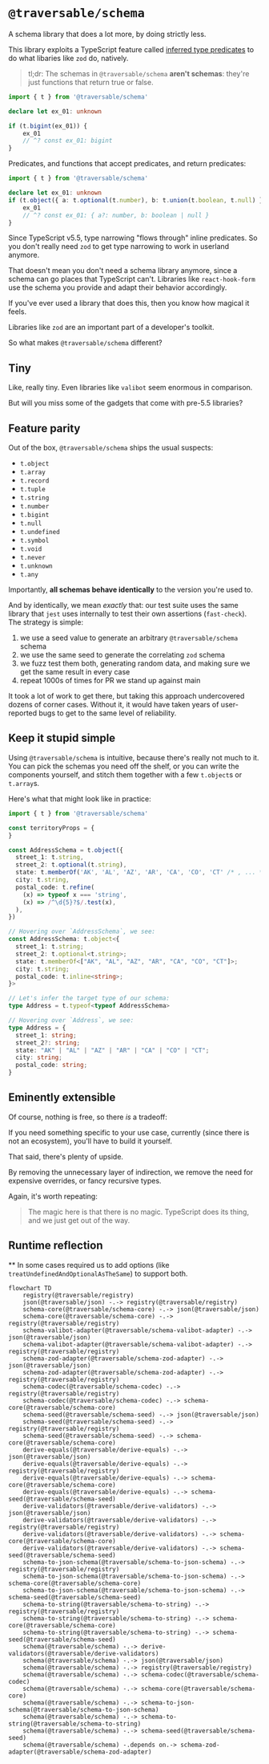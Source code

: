 # `@traversable/schema`

A schema library that does a lot more, by doing strictly less.

This library exploits a TypeScript feature called 
[inferred type predicates](https://devblogs.microsoft.com/typescript/announcing-typescript-5-5/#inferred-type-predicates)
to do what libaries like `zod` do, natively.

> tl;dr: The schemas in `@traversable/schema` __aren't schemas__: they're 
> just functions that return true or false.

```typescript
import { t } from '@traversable/schema'

declare let ex_01: unknown

if (t.bigint(ex_01)) {
    ex_01
    // ^? const ex_01: bigint
}
```

Predicates, and functions that accept predicates, and return predicates:

```typescript
import { t } from '@traversable/schema'

declare let ex_01: unknown
if (t.object({ a: t.optional(t.number), b: t.union(t.boolean, t.null) })) {
    ex_01
    // ^? const ex_01: { a?: number, b: boolean | null }
}
```

Since TypeScript v5.5, type narrowing "flows through" inline predicates. So
you don't really need `zod` to get type narrowing to work in userland anymore.

That doesn't mean you don't need a schema library anymore, since a schema can
go places that TypeScript can't. Libraries like `react-hook-form` use the schema
you provide and adapt their behavior accordingly.

If you've ever used a library that does this, then you know how magical it feels.

Libraries like `zod` are an important part of a developer's toolkit.

So what makes `@traversable/schema` different?

## Tiny

Like, really tiny. Even libraries like `valibot` seem enormous in comparison.

But will you miss some of the gadgets that come with pre-5.5 libraries?

## Feature parity

Out of the box, `@traversable/schema` ships the usual suspects:

- `t.object`
- `t.array`
- `t.record`
- `t.tuple`
- `t.string`
- `t.number`
- `t.bigint`
- `t.null`
- `t.undefined`
- `t.symbol`
- `t.void`
- `t.never`
- `t.unknown`
- `t.any`

Importantly, __all schemas behave identically__ to the version you're used to.

And by identically, we mean _exactly_ that: our test suite uses the same library
that `jest` uses internally to test their own assertions (`fast-check`). The
strategy is simple: 

1. we use a seed value to generate an arbitrary `@traversable/schema` schema
2. we use the same seed to generate the correlating `zod` schema
3. we fuzz test them both, generating random data, and making sure we get
   the same result in every case
4. repeat 1000s of times for PR we stand up against main

It took a lot of work to get there, but taking this approach undercovered
dozens of corner cases. Without it, it would have taken years of user-reported
bugs to get to the same level of reliability.


## Keep it stupid simple

Using `@traversable/schema` is intuitive, because there's really not much to it.
You can pick the schemas you need off the shelf, or you can write the components
yourself, and stitch them together with a few `t.object`s or `t.array`s.

Here's what that might look like in practice:

```typescript
import { t } from '@traversable/schema'

const territoryProps = {
}

const AddressSchema = t.object({
  street_1: t.string,
  street_2: t.optional(t.string),
  state: t.memberOf('AK', 'AL', 'AZ', 'AR', 'CA', 'CO', 'CT' /* , ... */),
  city: t.string,
  postal_code: t.refine(
    (x) => typeof x === 'string',
    (x) => /^\d{5}?$/.test(x),
  ),
})

// Hovering over `AddressSchema`, we see:
const AddressSchema: t.object<{
  street_1: t.string;
  street_2: t.optional<t.string>;
  state: t.memberOf<["AK", "AL", "AZ", "AR", "CA", "CO", "CT"]>;
  city: t.string;
  postal_code: t.inline<string>;
}>

// Let's infer the target type of our schema:
type Address = t.typeof<typeof AddressSchema>

// Hovering over `Address`, we see:
type Address = {
  street_1: string;
  street_2?: string;
  state: "AK" | "AL" | "AZ" | "AR" | "CA" | "CO" | "CT";
  city: string;
  postal_code: string;
}
```

## Eminently extensible

Of course, nothing is free, so there _is_ a tradeoff:

If you need something specific to your use case, currently (since there is not
an ecosystem), you'll have to build it yourself.

That said, there's plenty of upside.

By removing the unnecessary layer of indirection, we remove the need for expensive 
overrides, or fancy recursive types.

Again, it's worth repeating:

> The magic here is that there is no magic. TypeScript does its thing, and we just get 
> out of the way.



## Runtime reflection




** In some cases required us to add
options (like `treatUndefinedAndOptionalAsTheSame`) to support both.





```mermaid
flowchart TD
    registry(@traversable/registry)
    json(@traversable/json) -.-> registry(@traversable/registry)
    schema-core(@traversable/schema-core) -.-> json(@traversable/json)
    schema-core(@traversable/schema-core) -.-> registry(@traversable/registry)
    schema-valibot-adapter(@traversable/schema-valibot-adapter) -.-> json(@traversable/json)
    schema-valibot-adapter(@traversable/schema-valibot-adapter) -.-> registry(@traversable/registry)
    schema-zod-adapter(@traversable/schema-zod-adapter) -.-> json(@traversable/json)
    schema-zod-adapter(@traversable/schema-zod-adapter) -.-> registry(@traversable/registry)
    schema-codec(@traversable/schema-codec) -.-> registry(@traversable/registry)
    schema-codec(@traversable/schema-codec) -.-> schema-core(@traversable/schema-core)
    schema-seed(@traversable/schema-seed) -.-> json(@traversable/json)
    schema-seed(@traversable/schema-seed) -.-> registry(@traversable/registry)
    schema-seed(@traversable/schema-seed) -.-> schema-core(@traversable/schema-core)
    derive-equals(@traversable/derive-equals) -.-> json(@traversable/json)
    derive-equals(@traversable/derive-equals) -.-> registry(@traversable/registry)
    derive-equals(@traversable/derive-equals) -.-> schema-core(@traversable/schema-core)
    derive-equals(@traversable/derive-equals) -.-> schema-seed(@traversable/schema-seed)
    derive-validators(@traversable/derive-validators) -.-> json(@traversable/json)
    derive-validators(@traversable/derive-validators) -.-> registry(@traversable/registry)
    derive-validators(@traversable/derive-validators) -.-> schema-core(@traversable/schema-core)
    derive-validators(@traversable/derive-validators) -.-> schema-seed(@traversable/schema-seed)
    schema-to-json-schema(@traversable/schema-to-json-schema) -.-> registry(@traversable/registry)
    schema-to-json-schema(@traversable/schema-to-json-schema) -.-> schema-core(@traversable/schema-core)
    schema-to-json-schema(@traversable/schema-to-json-schema) -.-> schema-seed(@traversable/schema-seed)
    schema-to-string(@traversable/schema-to-string) -.-> registry(@traversable/registry)
    schema-to-string(@traversable/schema-to-string) -.-> schema-core(@traversable/schema-core)
    schema-to-string(@traversable/schema-to-string) -.-> schema-seed(@traversable/schema-seed)
    schema(@traversable/schema) -.-> derive-validators(@traversable/derive-validators)
    schema(@traversable/schema) -.-> json(@traversable/json)
    schema(@traversable/schema) -.-> registry(@traversable/registry)
    schema(@traversable/schema) -.-> schema-codec(@traversable/schema-codec)
    schema(@traversable/schema) -.-> schema-core(@traversable/schema-core)
    schema(@traversable/schema) -.-> schema-to-json-schema(@traversable/schema-to-json-schema)
    schema(@traversable/schema) -.-> schema-to-string(@traversable/schema-to-string)
    schema(@traversable/schema) -.-> schema-seed(@traversable/schema-seed)
    schema(@traversable/schema) -.depends on.-> schema-zod-adapter(@traversable/schema-zod-adapter)
```